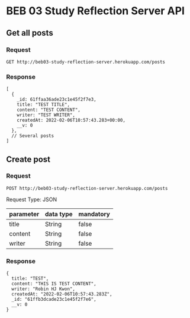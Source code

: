 # BEB 03 Study Reflection Server API #

## Get all posts ##

### Request ###

`GET http://beb03-study-reflection-server.herokuapp.com/posts`

### Response ###

```
[
  {
	_id: 61ffaa36ade23c1e45f2f7e3,
	title: "TEST TITLE",
	content: "TEST CONTENT",
	writer: "TEST WRITER",
	createdAt: 2022-02-06T10:57:43.283+00:00,
	__v: 0
  },
  // Several posts
]
```

## Create post ##

### Request ###

`POST http://beb03-study-reflection-server.herokuapp.com/posts`

Request Type: JSON

| parameter | data type | mandatory |
|-----------|-----------|-----------|
| title     | String    | false     |
| content   | String    | false     |
| writer    | String    | false     |

### Response ###

```
{
  title: "TEST",
  content: "THIS IS TEST CONTENT",
  writer: "Robin HJ Kwon",
  createdAt: "2022-02-06T10:57:43.283Z",
  _id: "61ffb3dcade23c1e45f2f7e6",
  __v: 0
}
```
